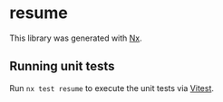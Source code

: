 # resume

This library was generated with [Nx](https://nx.dev).

## Running unit tests

Run `nx test resume` to execute the unit tests via [Vitest](https://vitest.dev/).
